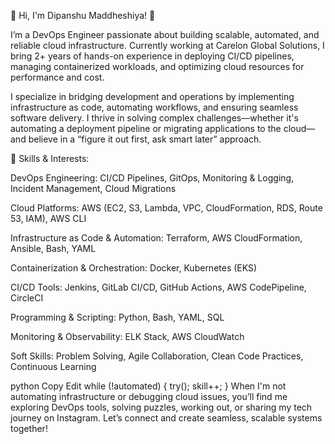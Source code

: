 👋 Hi, I'm Dipanshu Maddheshiya! 🚀

I’m a DevOps Engineer passionate about building scalable, automated, and reliable cloud infrastructure. Currently working at Carelon Global Solutions, I bring 2+ years of hands-on experience in deploying CI/CD pipelines, managing containerized workloads, and optimizing cloud resources for performance and cost.

I specialize in bridging development and operations by implementing infrastructure as code, automating workflows, and ensuring seamless software delivery. I thrive in solving complex challenges—whether it's automating a deployment pipeline or migrating applications to the cloud—and believe in a “figure it out first, ask smart later” approach.

🔧 Skills & Interests:

DevOps Engineering:
CI/CD Pipelines, GitOps, Monitoring & Logging, Incident Management, Cloud Migrations

Cloud Platforms:
AWS (EC2, S3, Lambda, VPC, CloudFormation, RDS, Route 53, IAM), AWS CLI

Infrastructure as Code & Automation:
Terraform, AWS CloudFormation, Ansible, Bash, YAML

Containerization & Orchestration:
Docker, Kubernetes (EKS)

CI/CD Tools:
Jenkins, GitLab CI/CD, GitHub Actions, AWS CodePipeline, CircleCI

Programming & Scripting:
Python, Bash, YAML, SQL

Monitoring & Observability:
ELK Stack, AWS CloudWatch

Soft Skills:
Problem Solving, Agile Collaboration, Clean Code Practices, Continuous Learning

python
Copy
Edit
while (!automated) {
    try();
    skill++;
}
When I'm not automating infrastructure or debugging cloud issues, you’ll find me exploring DevOps tools, solving puzzles, working out, or sharing my tech journey on Instagram. Let’s connect and create seamless, scalable systems together!


